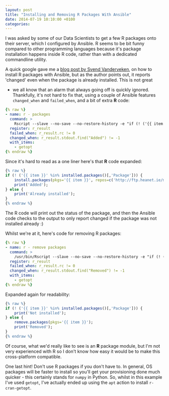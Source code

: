 ```yaml
---
layout: post
title: "Installing and Removing R Packages With Ansible"
date: 2014-07-19 10:10:00 +0100
categories:
---
```


I was asked by some of our Data Scientists to get a few R packages onto their
server, which I configured by Ansible. R seems to be bit funny compared to
other programming languages because it's package installation happens inside
R code, rather than with a dedicated commandline utility.


A quick google gave me a [blog post by Svend Vanderveken](http://svendvanderveken.wordpress.com/2014/02/25/snippet-to-install-r-packages-with-ansible/),
on how to install R packages with Ansible, but as the author points out, it
reports 'changed' even when the package is already installed. This is not great
- we all know that an alarm that always going off is quickly ignored.
Thankfully, it's not hard to fix that, using a couple of Ansible features
`changed_when` and `failed_when`, and a bit of extra **R** code:


```yaml
{% raw %}
- name: r - packages
  command: >
    Rscript --slave --no-save --no-restore-history -e "if (! ('{{ item }}' %in% installed.packages()[,'Package'])) { install.packages(pkgs='{{ item }}', repos=c('http://ftp.heanet.ie/mirrors/cran.r-project.org/')); print('Added'); } else { print('Already installed'); }"
  register: r_result
  failed_when: r_result.rc != 0
  changed_when: r_result.stdout.find("Added") != -1
  with_items:
    - getopt
{% endraw %}
```


Since it's hard to read as a one liner here's that **R** code expanded:


```r
{% raw %}
if (! ('{{ item }}' %in% installed.packages()[,'Package'])) {
    install.packages(pkgs='{{ item }}', repos=c('http://ftp.heanet.ie/mirrors/cran.r-project.org/'));
    print('Added');
} else {
    print('Already installed');
}
{% endraw %}
```

The R code will print out the status of the package, and then the Ansible code
checks to the output to only report changed if the package was not installed
already :)


Whilst we're at it, here's code for removing R packages:


```yaml
{% raw %}
- name: r - remove packages
  command: >
    /usr/bin/Rscript --slave --no-save --no-restore-history -e "if (! ('{{ item }}' %in% installed.packages()[,'Package'])) { print('Not installed'); } else { remove.packages(pkgs='{{ item }}'); print('Removed'); }"
  register: r_result
  failed_when: r_result.rc != 0
  changed_when: r_result.stdout.find("Removed") != -1
  with_items:
    - getopt
{% endraw %}
```


Expanded again for readability:


```r
{% raw %}
if (! ('{{ item }}' %in% installed.packages()[,'Package'])) {
    print('Not installed');
} else {
    remove.packages(pkgs='{{ item }}');
    print('Removed');
}
{% endraw %}
```


Of course, what we'd really like to see is an **R** package module, but I'm not
very experienced with R so I don't know how easy it would be to make this
cross-platform compatible.


One last hint! Don't use R packages if you don't have to. In general, OS
packages will be faster to install so you'll get your provisioning done much
quicker - this certainly stands for `numpy` in Python. So, whilst in this
example I've used `getopt`, I've actually ended up using the `apt` action to
install `r-cran-getopt`.
